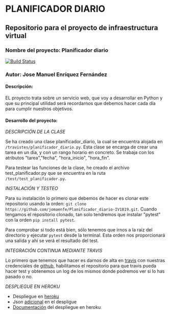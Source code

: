 # PLANIFICADOR DIARIO

## Repositorio para el proyecto de infraestructura virtual

### Nombre del proyecto: Planificador diario

[![Build Status](https://travis-ci.org/jomaenfe/Planificador_diario-IV1819.svg?branch=master)](https://travis-ci.org/jomaenfe/Planificador_diario-IV1819)

### Autor: Jose Manuel Enríquez Fernández

#### Descripción:

EL proyecto trata sobre un servicio web, que voy a desarrollar en Python y que su principal utilidad será recordarnos que debemos hacer cada día para cumplir nuestros objetivos.

#### Desarrollo del proyecto:

 *DESCRIPCIÓN DE LA CLASE*

Se ha creado una clase planificador_diario, la cual se encuentra alojada en `/travistes/planificador_diario.py`. Esta clase se encarga de crear una tarea en un día, y con un rango horario en concreto. Se trabaja con los atributos "tarea","fecha", "hora_inicio", "hora_fin".

Para testear las funciones de la clase, he creado el archivo test_planificador.py que se encuentra en la ruta `/test/test_planificador.py`.

 *INSTALACIÓN Y TESTEO*

Para su instalación lo primero que debemos de hacer es clonar este repositorio usando la orden: ` git clone https://github.com/jomaenfe/Planificador_diario-IV1819.git `. Cuando tengamos el repositorio clonado, tan solo tendremos que instalar "pytest" con la orden  `pip install pytest`. 

Para comprobar si todo está bien, sólo tenemos que irnos a la raíz del directorio y ejecutar `pytest` desde la terminal. Esta orden nos proporcionará una salida y ahí se verá el resultado del test.

*INTEGRACIÓN CONTINUA MEDIANTE TRAVIS*

Lo primero que tenemos que hacer es darnos de alta en [travis](https://travis-ci.org/) con nuestras credenciales de [github](https://github.com/), habilitamos el repositorio para que travis pueda hacer test y obtenemos un log de los mismos donde podremos ver si lo has pasado o no.

*DESPLIEGUE EN HEROKU*

- Despliegue en [heroku](https://planificadordiario.herokuapp.com/)
- Json [adicional](https://planificadordiario.herokuapp.com/status) en el despligue
- [Documentación](https://github.com/jomaenfe/Planificador_diario-IV1819/blob/master/docs/despliegue.md) del despliegue en heroku
